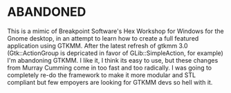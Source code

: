 ABANDONED
=========
This is a mimic of Breakpoint Software's Hex Workshop for Windows for the Gnome desktop, in an attempt to learn how to create a full featured application using GTKMM. After the latest refresh of gtkmm 3.0 (Gtk::ActionGroup is depricated in favor of  GLib::SimpleAction, for example) I'm abandoning GTKMM. I like it, I think its easy to use, but these changes from Murray Cumming come in too fast and too radically. I was going to completely re-do the framework to make it more modular and STL compliant but few empoyers are looking for GTKMM devs so hell with it.
